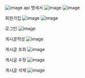 ![image](https://github.com/hanjungeun0909/Level1/assets/132903726/b29157d1-8ed8-4ec8-bf8b-91d695b46ac4)
api 명세서
![image](https://github.com/hanjungeun0909/Level1/assets/132903726/36cbe3fd-ec71-49ff-9dab-6e6155e0e9c9)
![image](https://github.com/hanjungeun0909/Level1/assets/132903726/ab675a05-f5cd-49a4-9c75-751991353204)

회원가입
![image](https://github.com/hanjungeun0909/Level1/assets/132903726/8c74ec4d-e2ac-4840-b02d-732b822f09e6)
![image](https://github.com/hanjungeun0909/Level1/assets/132903726/d00efc67-66b0-40e2-9a0d-3f48d2080151)

로그인
![image](https://github.com/hanjungeun0909/Level1/assets/132903726/448012e9-2347-4476-91f0-11c007b787b3)

게시글작성
![image](https://github.com/hanjungeun0909/Level1/assets/132903726/13e7899b-e8df-41da-af04-a21ac6ff7ffe)

게시글 조회
![image](https://github.com/hanjungeun0909/Level1/assets/132903726/4261f003-b6f7-4311-b9ed-f9391a09c5f8)

게시글 수정
![image](https://github.com/hanjungeun0909/Level1/assets/132903726/4f7de6e2-5667-463a-ba40-b77f72a4ec8c)

게시글 삭제
![image](https://github.com/hanjungeun0909/Level1/assets/132903726/8624094c-e6e4-41cc-9b92-2f35a1f12b7d)


